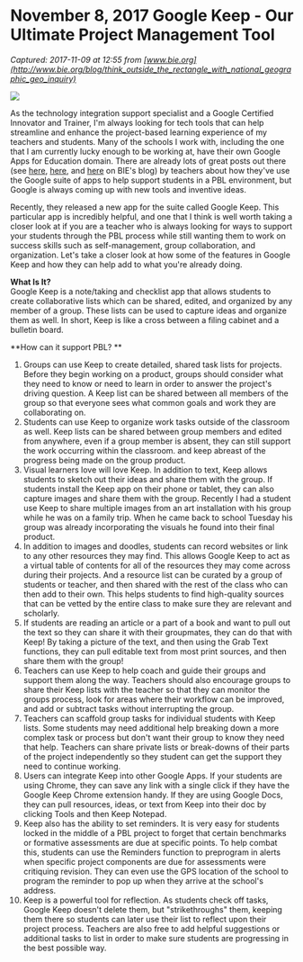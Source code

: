 # November 8, 2017 Google Keep - Our Ultimate Project Management Tool

_Captured: 2017-11-09 at 12:55 from [www.bie.org](http://www.bie.org/blog/think_outside_the_rectangle_with_national_geographic_geo_inquiry)_

![](http://www.bie.org/images/uploads/objects/blog_google_keep.png)

As the technology integration support specialist and a Google Certified Innovator and Trainer, I'm always looking for tech tools that can help streamline and enhance the project-based learning experience of my teachers and students. Many of the schools I work with, including the one that I am currently lucky enough to be working at, have their own Google Apps for Education domain. There are already lots of great posts out there (see [here](http://www.bie.org/blog/how_we_used_google_apps_to_enrich_a_project), [here](http://www.bie.org/blog/google_apps_for_education_enhances_project_based_learning), and [here](http://www.bie.org/blog/using_google_classroom_to_support_pbl) on BIE's blog) by teachers about how they've use the Google suite of apps to help support students in a PBL environment, but Google is always coming up with new tools and inventive ideas.

Recently, they released a new app for the suite called Google Keep. This particular app is incredibly helpful, and one that I think is well worth taking a closer look at if you are a teacher who is always looking for ways to support your students through the PBL process while still wanting them to work on success skills such as self-management, group collaboration, and organization. Let's take a closer look at how some of the features in Google Keep and how they can help add to what you're already doing.

**What Is It?**  
Google Keep is a note/taking and checklist app that allows students to create collaborative lists which can be shared, edited, and organized by any member of a group. These lists can be used to capture ideas and organize them as well. In short, Keep is like a cross between a filing cabinet and a bulletin board.

**How can it support PBL? **

  1. Groups can use Keep to create detailed, shared task lists for projects. Before they begin working on a product, groups should consider what they need to know or need to learn in order to answer the project's driving question. A Keep list can be shared between all members of the group so that everyone sees what common goals and work they are collaborating on. 
  2. Students can use Keep to organize work tasks outside of the classroom as well. Keep lists can be shared between group members and edited from anywhere, even if a group member is absent, they can still support the work occurring within the classroom. and keep abreast of the progress being made on the group product.
  3. Visual learners love will love Keep. In addition to text, Keep allows students to sketch out their ideas and share them with the group. If students install the Keep app on their phone or tablet, they can also capture images and share them with the group. Recently I had a student use Keep to share multiple images from an art installation with his group while he was on a family trip. When he came back to school Tuesday his group was already incorporating the visuals he found into their final product.
  4. In addition to images and doodles, students can record websites or link to any other resources they may find. This allows Google Keep to act as a virtual table of contents for all of the resources they may come across during their projects. And a resource list can be curated by a group of students or teacher, and then shared with the rest of the class who can then add to their own. This helps students to find high-quality sources that can be vetted by the entire class to make sure they are relevant and scholarly.
  5. If students are reading an article or a part of a book and want to pull out the text so they can share it with their groupmates, they can do that with Keep! By taking a picture of the text, and then using the Grab Text functions, they can pull editable text from most print sources, and then share them with the group!
  6. Teachers can use Keep to help coach and guide their groups and support them along the way. Teachers should also encourage groups to share their Keep lists with the teacher so that they can monitor the groups process, look for areas where their workflow can be improved, and add or subtract tasks without interrupting the group.
  7. Teachers can scaffold group tasks for individual students with Keep lists. Some students may need additional help breaking down a more complex task or process but don't want their group to know they need that help. Teachers can share private lists or break-downs of their parts of the project independently so they student can get the support they need to continue working.
  8. Users can integrate Keep into other Google Apps. If your students are using Chrome, they can save any link with a single click if they have the Google Keep Chrome extension handy. If they are using Google Docs, they can pull resources, ideas, or text from Keep into their doc by clicking Tools and then Keep Notepad.
  9. Keep also has the ability to set reminders. It is very easy for students locked in the middle of a PBL project to forget that certain benchmarks or formative assessments are due at specific points. To help combat this, students can use the Reminders function to preprogram in alerts when specific project components are due for assessments were critiquing revision. They can even use the GPS location of the school to program the reminder to pop up when they arrive at the school's address.
  10. Keep is a powerful tool for reflection. As students check off tasks, Google Keep doesn't delete them, but "strikethroughs" them, keeping them there so students can later use their list to reflect upon their project process. Teachers are also free to add helpful suggestions or additional tasks to list in order to make sure students are progressing in the best possible way.
